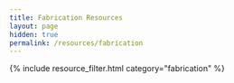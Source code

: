 ```yaml
---
title: Fabrication Resources
layout: page
hidden: true
permalink: /resources/fabrication
---
```

{% include resource_filter.html category="fabrication" %}
